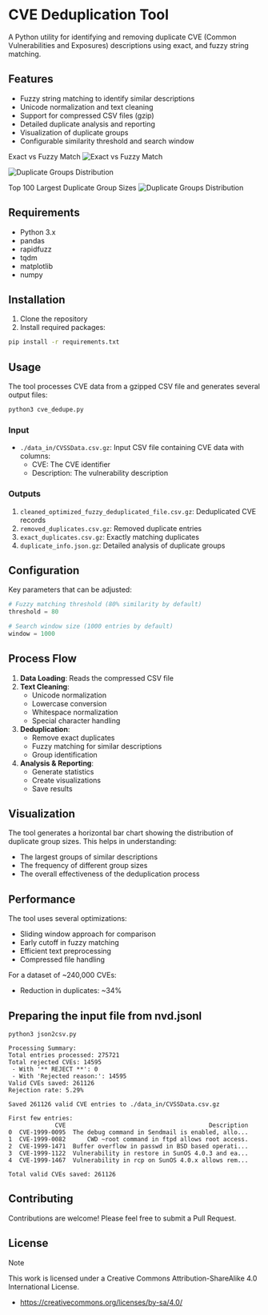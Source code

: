 # CVE Deduplication Tool

A Python utility for identifying and removing duplicate CVE (Common Vulnerabilities and Exposures) descriptions using exact, and fuzzy string matching.


## Features

- Fuzzy string matching to identify similar descriptions
- Unicode normalization and text cleaning
- Support for compressed CSV files (gzip)
- Detailed duplicate analysis and reporting
- Visualization of duplicate groups
- Configurable similarity threshold and search window


Exact vs Fuzzy Match
![Exact vs Fuzzy Match](./images/duplicate_comparison.png)


![Duplicate Groups Distribution](./images/duplicate_analysis.png)

Top 100 Largest Duplicate Group Sizes
![Duplicate Groups Distribution](./images/duplicate_groups_distribution.png)


## Requirements

- Python 3.x
- pandas
- rapidfuzz
- tqdm
- matplotlib
- numpy

## Installation

1. Clone the repository
2. Install required packages:
```bash
pip install -r requirements.txt
```

## Usage

The tool processes CVE data from a gzipped CSV file and generates several output files:

```bash
python3 cve_dedupe.py
```

### Input

- `./data_in/CVSSData.csv.gz`: Input CSV file containing CVE data with columns:
  - CVE: The CVE identifier
  - Description: The vulnerability description

### Outputs

1. `cleaned_optimized_fuzzy_deduplicated_file.csv.gz`: Deduplicated CVE records
2. `removed_duplicates.csv.gz`: Removed duplicate entries
3. `exact_duplicates.csv.gz`: Exactly matching duplicates
4. `duplicate_info.json.gz`: Detailed analysis of duplicate groups

## Configuration

Key parameters that can be adjusted:

```python
# Fuzzy matching threshold (80% similarity by default)
threshold = 80

# Search window size (1000 entries by default)
window = 1000
```

## Process Flow

1. **Data Loading**: Reads the compressed CSV file
2. **Text Cleaning**:
   - Unicode normalization
   - Lowercase conversion
   - Whitespace normalization
   - Special character handling
3. **Deduplication**:
   - Remove exact duplicates
   - Fuzzy matching for similar descriptions
   - Group identification
4. **Analysis & Reporting**:
   - Generate statistics
   - Create visualizations
   - Save results

## Visualization

The tool generates a horizontal bar chart showing the distribution of duplicate group sizes. This helps in understanding:
- The largest groups of similar descriptions
- The frequency of different group sizes
- The overall effectiveness of the deduplication process

## Performance

The tool uses several optimizations:
- Sliding window approach for comparison
- Early cutoff in fuzzy matching
- Efficient text preprocessing
- Compressed file handling

For a dataset of ~240,000 CVEs:
- Reduction in duplicates: ~34%

## Preparing the input file from nvd.jsonl

````
python3 json2csv.py

Processing Summary:
Total entries processed: 275721
Total rejected CVEs: 14595
 - With '** REJECT **': 0
 - With 'Rejected reason:': 14595
Valid CVEs saved: 261126
Rejection rate: 5.29%

Saved 261126 valid CVE entries to ./data_in/CVSSData.csv.gz

First few entries:
             CVE                                        Description
0  CVE-1999-0095  The debug command in Sendmail is enabled, allo...
1  CVE-1999-0082      CWD ~root command in ftpd allows root access.
2  CVE-1999-1471  Buffer overflow in passwd in BSD based operati...
3  CVE-1999-1122  Vulnerability in restore in SunOS 4.0.3 and ea...
4  CVE-1999-1467  Vulnerability in rcp on SunOS 4.0.x allows rem...

Total valid CVEs saved: 261126
````

## Contributing

Contributions are welcome! Please feel free to submit a Pull Request.

## License

> [!NOTE]  
>This work is licensed under a Creative Commons Attribution-ShareAlike 4.0 International License.
> - https://creativecommons.org/licenses/by-sa/4.0/

